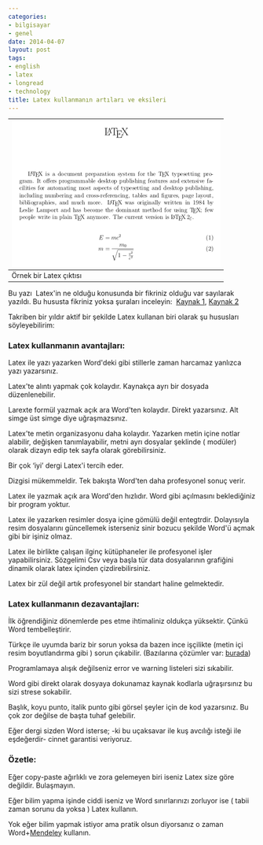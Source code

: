 ```yaml
---
categories:
- bilgisayar
- genel
date: 2014-04-07
layout: post
tags:
- english
- latex
- longread
- technology
title: Latex kullanmanın artıları ve eksileri
---
```


  

| [![](/images/425px-LaTeX_Output.svg.png)](http://upload.wikimedia.org/wikipedia/commons/thumb/1/17/LaTeX_Output.svg/425px-LaTeX_Output.svg.png) |
| --- |
| Örnek bir Latex çıktısı |

  
Bu yazı  Latex'in ne olduğu konusunda bir fikriniz olduğu var sayılarak yazıldı. Bu hususta fikriniz yoksa şuraları inceleyin:  [Kaynak 1](http://kisi.deu.edu.tr/umit.akinci/latexseminer.pdf), [Kaynak 2](http://tr.wikibooks.org/wiki/LaTeX/Giri%C5%9F)

  

Takriben bir yıldır aktif bir şekilde Latex kullanan biri olarak şu hususları söyleyebilirim:

  

### Latex kullanmanın avantajları:

  

Latex ile yazı yazarken Word'deki gibi stillerle zaman harcamaz yanlızca yazı yazarsınız. 

  

Latex'te alıntı yapmak çok kolaydır. Kaynakça ayrı bir dosyada düzenlenebilir.

  

Larexte formül yazmak açık ara Word'ten kolaydır. Direkt yazarsınız. Alt simge üst simge diye uğraşmazsınız. 

  

Latex'te metin organizasyonu daha kolaydır. Yazarken metin içine notlar alabilir, değişken tanımlayabilir, metni ayrı dosyalar şeklinde ( modüler) olarak dizayn edip tek sayfa olarak görebilirsiniz. 

  

Bir çok ‘iyi’ dergi Latex'i tercih eder.

  

Dizgisi mükemmeldir. Tek bakışta Word'ten daha profesyonel sonuç verir. 

  

Latex ile yazmak açık ara Word'den hızlıdır. Word gibi açılmasını beklediğiniz bir program yoktur. 

  

Latex ile yazarken resimler dosya içine gömülü değil entegtrdir. Dolayısıyla resim dosyalarını güncellemek isterseniz sinir bozucu şekilde Word'ü açmak gibi bir işiniz olmaz. 

  

Latex ile birlikte çalışan ilginç kütüphaneler ile profesyonel işler yapabilirsiniz. Sözgelimi Csv veya başla tür data dosyalarının grafiğini dinamik olarak latex içinden çizdirebilirsiniz. 

  

Latex bir zül değil artık profesyonel bir standart haline gelmektedir. 

  

### Latex kullanmanın dezavantajları:

  

İlk öğrendiğiniz dönemlerde pes etme ihtimaliniz oldukça yüksektir. Çünkü Word tembelleştirir. 

  

Türkçe ile uyumda bariz bir sorun yoksa da bazen ince işçilikte (metin içi resim boyutlandırma gibi ) sorun çıkabilir. (Bazılarına çözümler var: [burada](http://blog.suatatan.com/2014/02/turkce-yazmda-latex-kullanm-icin.html))

  

Programlamaya alışık değilseniz error ve warning listeleri sizi sıkabilir. 

  

Word gibi direkt olarak dosyaya dokunamaz kaynak kodlarla uğraşırsınız bu sizi strese sokabilir. 

  

Başlık, koyu punto, italik punto gibi görsel şeyler için de kod yazarsınız. Bu çok zor değilse de başta tuhaf gelebilir. 

  

Eğer dergi sizden Word isterse; -ki bu uçaksavar ile kuş avcılığı isteği ile eşdeğerdir- cinnet garantisi veriyoruz. 

  

### Özetle:

  

Eğer copy-paste ağırlıklı ve zora gelemeyen biri iseniz Latex size göre değildir. Bulaşmayın. 

  

Eğer bilim yapma işinde ciddi iseniz ve Word sınırlarınızı zorluyor ise ( tabii zaman sorunu da yoksa ) Latex kullanın.

  

Yok eğer bilim yapmak istiyor ama pratik olsun diyorsanız o zaman Word+[Mendeley](http://www.mendeley.com/) kullanın.
